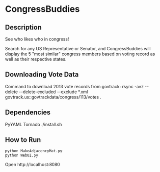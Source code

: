 CongressBuddies
===============

Description
-----------
See who likes who in congress!

Search for any US Representative or Senator, and CongressBuddies will display the 5 "most similar" congress members based on voting record as well as their respective states.

Downloading Vote Data
---------------------
Command to download 2013 vote records from govtrack:
    rsync -avz --delete --delete-excluded --exclude *.xml govtrack.us::govtrackdata/congress/113/votes .

Dependencies
------------
PyYAML
Tornado
    ./install.sh 

How to Run
----------
    python MakeAdjacencyMat.py
    python WebUI.py
Open http://localhost:8080

